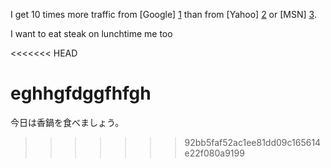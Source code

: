 I get 10 times more traffic from [Google] [1] than from
[Yahoo] [2] or [MSN] [3].

I want to eat steak on lunchtime
me too 


  [1]: http://google.com/        "Google"
  [2]: http://search.yahoo.com/  "Yahoo Search"
  [3]: http://search.msn.com/    "MSN Search"

<<<<<<< HEAD

eghhgfdggfhfgh
=======
今日は香鍋を食べましょう。
>>>>>>> 92bb5faf52ac1ee81dd09c165614e22f080a9199
